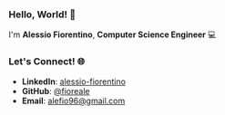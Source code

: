 ### Hello, World! 👋

I'm **Alessio Fiorentino**, **Computer Science Engineer** 💻

### Let's Connect! 🌐

- **LinkedIn**: [alessio-fiorentino](https://www.linkedin.com/in/alessio-fiorentino/)
- **GitHub**: [@fioreale](https://github.com/fioreale)
- **Email**: [alefio96@gmail.com](mailto:alefio96@gmail.com)
